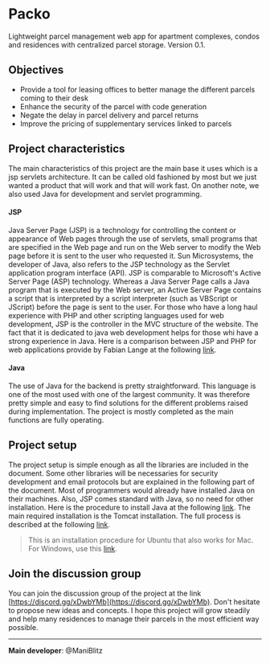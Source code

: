 # Packo
Lightweight parcel management web app for apartment complexes, condos and residences with centralized parcel storage. Version 0.1.

## Objectives
* Provide a tool for leasing offices to better manage the different parcels coming to their desk
* Enhance the security of the parcel with code generation
* Negate the delay in parcel delivery and parcel returns
* Improve the pricing of supplementary services linked to parcels


## Project characteristics
The main characteristics of this project are the main base it uses which is a jsp servlets architecture. It can be called old fashioned by most but we just wanted a product that will work and that will work fast. On another note, we also used Java for development and servlet programming.

#### JSP
Java Server Page (JSP) is a technology for controlling the content or appearance of Web pages through the use of servlets, small programs that are specified in the Web page and run on the Web server to modify the Web page before it is sent to the user who requested it. Sun Microsystems, the developer of Java, also refers to the JSP technology as the Servlet application program interface (API). JSP is comparable to Microsoft's Active Server Page (ASP) technology. Whereas a Java Server Page calls a Java program that is executed by the Web server, an Active Server Page contains a script that is interpreted by a script interpreter (such as VBScript or JScript) before the page is sent to the user. For those who have a long haul experience with PHP and other scripting languages used for web development, JSP is the controller in the MVC structure of the website. The fact that it is dedicated to java web development helps for those whi have a strong experience in Java. Here is a comparison between JSP and PHP for web applications provide by Fabian Lange at the following [link](https://blog.codecentric.de/en/2008/07/comparison-of-java-and-php-for-web-applications/).

#### Java
The use of Java for the backend is pretty straightforward. This language is one of the most used with one of the largest community. It was therefore pretty simple and easy to find solutions for the different problems raised during implementation. The project is mostly completed as the main functions are fully operating. 

## Project setup
The project setup is simple enough as all the libraries are included in the document. Some other libraries will be necessaries for security development and email protocols but are explained in the following part of the document. Most of programmers would already have installed Java on their machines. Also, JSP comes standard with Java, so no need for other installation. Here is the procedure to install Java at the following [link](https://java.com/en/download/help/mac_install.xml). The main required installation is the Tomcat installation. The full process is described at the following [link](https://www.digitalocean.com/community/tutorials/how-to-install-apache-tomcat-8-on-ubuntu-16-04). 
> This is an installation procedure for Ubuntu that also works for Mac. For Windows, use this [link](https://www.wikihow.com/Install-Tomcat-on-Windows-7).

## Join the discussion group

You can join the discussion group of the project at the link [https://discord.gg/xDwbYMb](https://discord.gg/xDwbYMb). Don't hesitate to propose new ideas and concepts. I hope this project will grow steadily and help many residences to manage their parcels in the most efficient way possible.

---

**Main developer**: @ManiBlitz